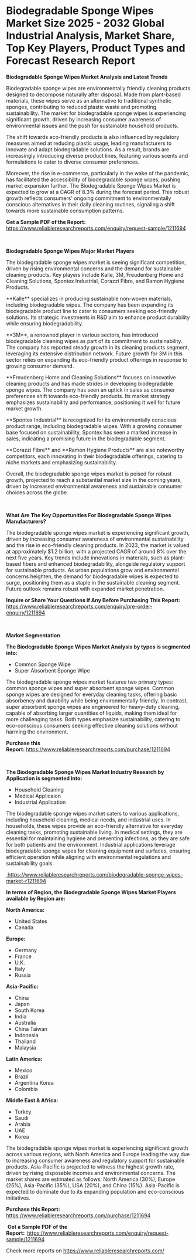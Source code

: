 <p><h1>Biodegradable Sponge Wipes Market Size 2025 - 2032 Global Industrial Analysis, Market Share, Top Key Players, Product Types and Forecast Research Report</h1></p><p><strong>Biodegradable Sponge Wipes Market Analysis and Latest Trends</strong></p>
<p><p>Biodegradable sponge wipes are environmentally friendly cleaning products designed to decompose naturally after disposal. Made from plant-based materials, these wipes serve as an alternative to traditional synthetic sponges, contributing to reduced plastic waste and promoting sustainability. The market for biodegradable sponge wipes is experiencing significant growth, driven by increasing consumer awareness of environmental issues and the push for sustainable household products.</p><p>The shift towards eco-friendly products is also influenced by regulatory measures aimed at reducing plastic usage, leading manufacturers to innovate and adapt biodegradable solutions. As a result, brands are increasingly introducing diverse product lines, featuring various scents and formulations to cater to diverse consumer preferences. </p><p>Moreover, the rise in e-commerce, particularly in the wake of the pandemic, has facilitated the accessibility of biodegradable sponge wipes, pushing market expansion further. The Biodegradable Sponge Wipes Market is expected to grow at a CAGR of 8.3% during the forecast period. This robust growth reflects consumers' ongoing commitment to environmentally conscious alternatives in their daily cleaning routines, signaling a shift towards more sustainable consumption patterns.</p></p>
<p><strong>Get a Sample PDF of the Report:&nbsp;</strong> <a href="https://www.reliableresearchreports.com/enquiry/request-sample/1211694?utm_campaign=3079&utm_medium=2&utm_source=Github&utm_content=ia&utm_term=24032025&utm_id=biodegradable-sponge-wipes">https://www.reliableresearchreports.com/enquiry/request-sample/1211694</a></p>
<p>&nbsp;</p>
<p><strong>Biodegradable Sponge Wipes Major Market Players</strong></p>
<p><p>The biodegradable sponge wipes market is seeing significant competition, driven by rising environmental concerns and the demand for sustainable cleaning products. Key players include Kalle, 3M, Freudenberg Home and Cleaning Solutions, Spontex Industrial, Corazzi Fibre, and Ramon Hygiene Products.</p><p>**Kalle** specializes in producing sustainable non-woven materials, including biodegradable wipes. The company has been expanding its biodegradable product line to cater to consumers seeking eco-friendly solutions. Its strategic investments in R&D aim to enhance product durability while ensuring biodegradability.</p><p>**3M**, a renowned player in various sectors, has introduced biodegradable cleaning wipes as part of its commitment to sustainability. The company has reported steady growth in its cleaning products segment, leveraging its extensive distribution network. Future growth for 3M in this sector relies on expanding its eco-friendly product offerings in response to growing consumer demand.</p><p>**Freudenberg Home and Cleaning Solutions** focuses on innovative cleaning products and has made strides in developing biodegradable sponge wipes. The company has seen an uptick in sales as consumer preferences shift towards eco-friendly products. Its market strategy emphasizes sustainability and performance, positioning it well for future market growth.</p><p>**Spontex Industrial** is recognized for its environmentally conscious product range, including biodegradable wipes. With a growing consumer base focused on sustainability, Spontex has seen a marked increase in sales, indicating a promising future in the biodegradable segment.</p><p>**Corazzi Fibre** and **Ramon Hygiene Products** are also noteworthy competitors, each innovating in their biodegradable offerings, catering to niche markets and emphasizing sustainability.</p><p>Overall, the biodegradable sponge wipes market is poised for robust growth, projected to reach a substantial market size in the coming years, driven by increased environmental awareness and sustainable consumer choices across the globe.</p></p>
<p>&nbsp;</p>
<p><strong>What Are The Key Opportunities For Biodegradable Sponge Wipes Manufacturers?</strong></p>
<p><p>The biodegradable sponge wipes market is experiencing significant growth, driven by increasing consumer awareness of environmental sustainability and the rise in eco-friendly cleaning products. In 2023, the market is valued at approximately $1.2 billion, with a projected CAGR of around 8% over the next five years. Key trends include innovations in materials, such as plant-based fibers and enhanced biodegradability, alongside regulatory support for sustainable products. As urban populations grow and environmental concerns heighten, the demand for biodegradable wipes is expected to surge, positioning them as a staple in the sustainable cleaning segment. Future outlook remains robust with expanded market penetration.</p></p>
<p><strong>Inquire or Share Your Questions If Any Before Purchasing This Report:</strong> <a href="https://www.reliableresearchreports.com/enquiry/pre-order-enquiry/1211694?utm_campaign=3079&utm_medium=2&utm_source=Github&utm_content=ia&utm_term=24032025&utm_id=biodegradable-sponge-wipes">https://www.reliableresearchreports.com/enquiry/pre-order-enquiry/1211694</a></p>
<p>&nbsp;</p>
<p><strong>Market Segmentation</strong></p>
<p><strong>The Biodegradable Sponge Wipes Market Analysis by types is segmented into:</strong></p>
<p><ul><li>Common Sponge Wipe</li><li>Super Absorbent Sponge Wipe</li></ul></p>
<p><p>The biodegradable sponge wipes market features two primary types: common sponge wipes and super absorbent sponge wipes. Common sponge wipes are designed for everyday cleaning tasks, offering basic absorbency and durability while being environmentally friendly. In contrast, super absorbent sponge wipes are engineered for heavy-duty cleaning, capable of absorbing larger quantities of liquids, making them ideal for more challenging tasks. Both types emphasize sustainability, catering to eco-conscious consumers seeking effective cleaning solutions without harming the environment.</p></p>
<p><strong>Purchase this Report:&nbsp;</strong><a href="https://www.reliableresearchreports.com/purchase/1211694?utm_campaign=3079&utm_medium=2&utm_source=Github&utm_content=ia&utm_term=24032025&utm_id=biodegradable-sponge-wipes">https://www.reliableresearchreports.com/purchase/1211694</a></p>
<p>&nbsp;</p>
<p><strong>The Biodegradable Sponge Wipes Market Industry Research by Application is segmented into:</strong></p>
<p><ul><li>Household Cleaning</li><li>Medical Applicaion</li><li>Industrial Application</li></ul></p>
<p><p>The biodegradable sponge wipes market caters to various applications, including household cleaning, medical needs, and industrial uses. In households, these wipes provide an eco-friendly alternative for everyday cleaning tasks, promoting sustainable living. In medical settings, they are essential for maintaining hygiene and preventing infections, as they are safe for both patients and the environment. Industrial applications leverage biodegradable sponge wipes for cleaning equipment and surfaces, ensuring efficient operation while aligning with environmental regulations and sustainability goals.</p></p>
<p><a href="https://www.reliableresearchreports.com/biodegradable-sponge-wipes-market-r1211694?utm_campaign=3079&utm_medium=2&utm_source=Github&utm_content=ia&utm_term=24032025&utm_id=biodegradable-sponge-wipes">&nbsp;https://www.reliableresearchreports.com/biodegradable-sponge-wipes-market-r1211694</a></p>
<p><strong>In terms of Region, the Biodegradable Sponge Wipes Market Players available by Region are:</strong></p>
<p>
    <p> <strong> North America: </strong>
        <ul>
            <li>United States</li>
            <li>Canada</li>
        </ul>
        </p> 
    <p> <strong> Europe: </strong>
        <ul>
            <li>Germany</li>
            <li>France</li>
            <li>U.K.</li>
            <li>Italy</li>
            <li>Russia</li>
        </ul>
        </p> 
    <p> <strong> Asia-Pacific: </strong>
        <ul>
            <li>China</li>
            <li>Japan</li>
            <li>South Korea</li>
            <li>India</li>
            <li>Australia</li>
            <li>China Taiwan</li>
            <li>Indonesia</li>
            <li>Thailand</li>
            <li>Malaysia</li>
        </ul>
        </p> 
    <p> <strong> Latin America: </strong>
        <ul>
            <li>Mexico</li>
            <li>Brazil</li>
            <li>Argentina Korea</li>
            <li>Colombia</li>
        </ul>
        </p> 
    <p> <strong> Middle East & Africa: </strong>
        <ul>
            <li>Turkey</li>
            <li>Saudi</li>
            <li>Arabia</li>
            <li>UAE</li>
            <li>Korea</li>
        </ul>
    </p>
    </p>
<p><p>The biodegradable sponge wipes market is experiencing significant growth across various regions, with North America and Europe leading the way due to increasing consumer awareness and regulatory support for sustainable products. Asia-Pacific is projected to witness the highest growth rate, driven by rising disposable incomes and environmental concerns. The market shares are estimated as follows: North America (30%), Europe (25%), Asia-Pacific (35%), USA (20%), and China (15%). Asia-Pacific is expected to dominate due to its expanding population and eco-conscious initiatives.</p></p>
<p><strong>Purchase this Report: </strong><a href="https://www.reliableresearchreports.com/purchase/1211694?utm_campaign=3079&utm_medium=2&utm_source=Github&utm_content=ia&utm_term=24032025&utm_id=biodegradable-sponge-wipes">https://www.reliableresearchreports.com/purchase/1211694</a></p>
<p>&nbsp;<strong>Get a Sample PDF of the Report:&nbsp;&nbsp;</strong><a href="https://www.reliableresearchreports.com/enquiry/request-sample/1211694?utm_campaign=3079&utm_medium=2&utm_source=Github&utm_content=ia&utm_term=24032025&utm_id=biodegradable-sponge-wipes">https://www.reliableresearchreports.com/enquiry/request-sample/1211694</a></p>
<p><strong></strong></p>
<p>Check more reports on <a href="https://www.reliableresearchreports.com/?utm_campaign=3079&utm_medium=2&utm_source=Github&utm_content=ia&utm_term=24032025&utm_id=biodegradable-sponge-wipes">https://www.reliableresearchreports.com/</a></p>